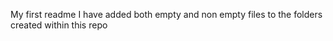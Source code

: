 My first readme
I have added both empty and non empty files to the folders created within this repo

